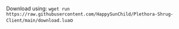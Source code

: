Download using: `wget run https://raw.githubusercontent.com/HappySunChild/Plethora-Shrug-Client/main/download.lua`o
